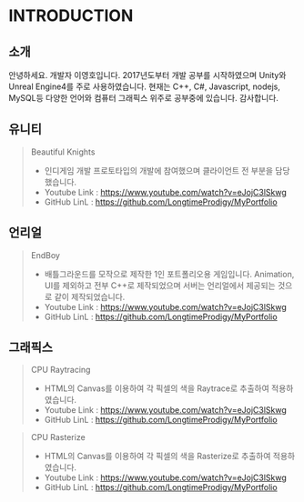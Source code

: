 # INTRODUCTION
## 소개
안녕하세요. 개발자 이영호입니다.
2017년도부터 개발 공부를 시작하였으며 Unity와 Unreal Engine4를 주로 사용하였습니다.
현재는 C++, C#, Javascript, nodejs, MySQL등 다양한 언어와 컴퓨터 그래픽스 위주로 공부중에 있습니다.
감사합니다.

## 유니티
>Beautiful Knights
>- 인디게임 개발 프로토타입의 개발에 참여했으며 클라이언트 전 부분을 담당했습니다.
>- Youtube Link : https://www.youtube.com/watch?v=eJojC3lSkwg
>- GitHub LinL  : https://github.com/LongtimeProdigy/MyPortfolio
## 언리얼
>EndBoy
>- 배틀그라운드를 모작으로 제작한 1인 포트폴리오용 게임입니다. Animation, UI를 제외하고 전부 C++로 제작되었으며 서버는 언리얼에서 제공되는 것으로 같이 제작되었습니다. 
>- Youtube Link : https://www.youtube.com/watch?v=eJojC3lSkwg
>- GitHub LinL  : https://github.com/LongtimeProdigy/MyPortfolio
## 그래픽스
>CPU Raytracing
>- HTML의 Canvas를 이용하여 각 픽셀의 색을 Raytrace로 추출하여 적용하였습니다.
>- Youtube Link : https://www.youtube.com/watch?v=eJojC3lSkwg
>- GitHub LinL  : https://github.com/LongtimeProdigy/MyPortfolio

>CPU Rasterize
>- HTML의 Canvas를 이용하여 각 픽셀의 색을 Rasterize로 추출하여 적용하였습니다.
>- Youtube Link : https://www.youtube.com/watch?v=eJojC3lSkwg
>- GitHub LinL  : https://github.com/LongtimeProdigy/MyPortfolio